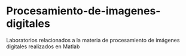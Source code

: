 # Procesamiento-de-imagenes-digitales


Laboratorios relacionados a la materia de procesamiento de imágenes digitales realizados en Matlab
